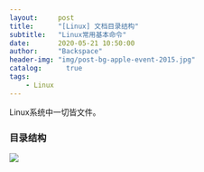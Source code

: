 ```yaml
---
layout:     post
title:      "[Linux] 文档目录结构"
subtitle:   "Linux常用基本命令"
date:       2020-05-21 10:50:00
author:     "Backspace"
header-img: "img/post-bg-apple-event-2015.jpg"
catalog:      true
tags:
    - Linux
---
```


Linux系统中一切皆文件。

### 目录结构

![](G:\Temp\github\backspace2019.github.io\img\in-post\2020-05\Stracture.png)